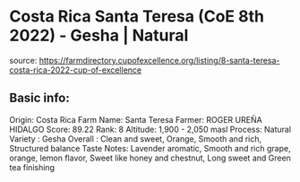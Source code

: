 # Costa Rica Santa Teresa (CoE 8th 2022) - Gesha | Natural

source: https://farmdirectory.cupofexcellence.org/listing/8-santa-teresa-costa-rica-2022-cup-of-excellence

## Basic info:

Origin: Costa Rica
Farm Name: Santa Teresa
Farmer: ROGER UREÑA HIDALGO
Score: 89.22
Rank: 8
Altitude: 1,900 - 2,050 masl
Process: Natural
Variety : Gesha
Overall : Clean and sweet, Orange, Smooth and rich, Structured balance
Taste Notes: Lavender aromatic, Smooth and rich grape, orange, lemon flavor, Sweet like honey and chestnut, Long sweet and Green tea finishing
